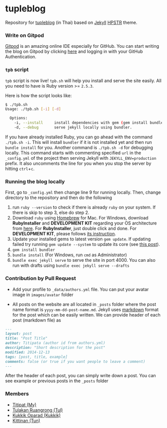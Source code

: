 # tupleblog

Repository for [tupleblog](http://tupleblog.github.io) (in Thai) based on [Jekyll](http://jekyllrb.com/) [HPSTR](https://github.com/mmistakes/hpstr-jekyll-theme) theme.

### Write on Gitpod

[Gitpod](https://gitpod.io) is an amazing online IDE especially for GitHub. You can start writing the blog on Gitpod by clicking [here](https://gitpod.io/#https://github.com/tupleblog/tupleblog.github.io) and logging in with your GitHub Authentication.


### `tpb` script

`tpb` script is now live! `tpb.sh` will help you install and serve the site easily. All you need to have is Ruby version >= `2.5.3`.

Here is how the script looks like:

```sh
$ ./tpb.sh
Usage: ./tpb.sh [-i] [-d]

  Options:
    -i, --install     install dependencies with gem (gem install bundler) and bundler (bundle install).
    -d, --debug       serve jekyll locally using bundler.
```

If you have already installed Ruby, you can go ahead with the command `./tpb.sh -i`. This will install `bundler` if it is not installed yet and then run `bundle install` for you. Another command is `./tpb.sh -d` for debugging locally. This command starts with commenting specified `url` in the `_config.yml` of the project then serving Jekyll with `JEKYLL_ENV=production` prefix. It also uncomments the line for you when you stop the server by hitting `ctrl`+`c`.


### Running the blog locally

First, go to `_config.yml` then change line 9 for running locally. Then, change
directory to the repository and then do the following

  1. run `ruby --version` to check if there is already `ruby` on your system. If there is skip to step 3, else do step 2.
  2. Download `ruby` using [Homebrew](https://brew.sh/) for Mac. For Windows, download **RubyInstaller** and
  **DEVELOPMENT KIT** regarding your OS architecture from [here](https://rubyinstaller.org/downloads/).
  For **RubyInstaller**, just double click and done. For **DEVELOPMENT KIT**, please follows [its instruction](https://github.com/oneclick/rubyinstaller/wiki/Development-Kit).
  3. Update your installed gems to latest version `gem update`. If updating failed try running `gem update --system` to update its core (see [this post](http://guides.rubygems.org/ssl-certificate-update/#installing-using-update-packages)).
  4. `gem install bundler`
  5. `bundle install` (For Windows, run `cmd` as Administrator)
  6. `bundle exec jekyll serve` to serve the site in port 4000. You can also run
with drafts using `bundle exec jekyll serve --drafts`


### Contribution by Pull Request

- Add your profile to `_data/authors.yml` file. You can put your avatar image in
`images/avatar` folder

- All posts on the website are all located in `_posts` folder where the post name format is `yyyy-mm-dd-post-name.md`. Jekyll uses [markdown](https://guides.github.com/features/mastering-markdown/) format for the post which can be easily written. We can provide header of each post (markdown file) as

```markdown
---
layout: post
title: "Post Title"
author: Titipata (author id from authors.yml)
description: "Short description for the post"
modified: 2014-12-13
tags: [post, title, example]
comments: false (or true if you want people to leave a comment)
---
```

After the header of each post, you can simply write down a post. You can see example
or previous posts in the `_posts` folder


### Members
- [Titipat (My)](http://titipata.github.io)
- [Tulakan Ruangrong (Tul)](https://github.com/bluenex)
- [Kukkik Oparad (Kukkik)](https://github.com/bachkukkik)
- [Kittinan (Tun)](https://github.com/kittinan)
